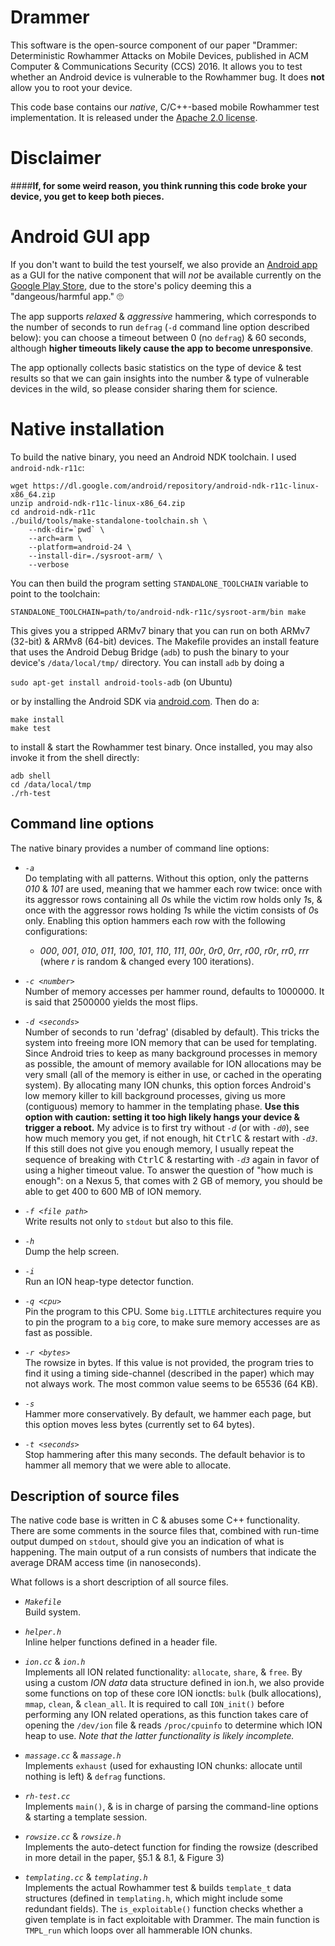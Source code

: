 # Drammer
This software is the open-source component of our paper "Drammer: Deterministic Rowhammer Attacks on Mobile Devices, published in ACM Computer & Communications Security (CCS) 2016. It allows you to test whether an Android device is vulnerable to the Rowhammer bug. It does **not** allow you to root your device.

This code base contains our *native*, C/C++-based mobile Rowhammer test implementation. It is released under the [Apache 2.0 license](https://github.com/vusec/drammer/blob/master/LICENSE-2.0.txt).

# **Disclaimer**
####**If, for some weird reason, you think running this code broke your device, you get to keep both pieces.**

# Android GUI app
If you don't want to build the test yourself, we also provide an [Android app](https://vvdveen.com/drammer/drammer.apk) as a GUI for the native component that will _not_ be available currently on the [Google Play Store](https://play.google.com/store/apps/details?id=org.iseclab.drammer), due to the store's policy deeming this a "dangeous/harmful app." 🙄

The app supports *relaxed* & *aggressive* hammering, which corresponds to the number of seconds to run `defrag` (`-d` command line option described below): you can choose a timeout between 0 (no `defrag`) & 60 seconds, although **higher timeouts likely cause the app to become unresponsive**.

The app optionally collects basic statistics on the type of device & test results so that we can gain insights into the number & type of vulnerable devices in the wild, so please consider sharing them for science.

# Native installation
To build the native binary, you need an Android NDK toolchain. I used `android-ndk-r11c`:

	wget https://dl.google.com/android/repository/android-ndk-r11c-linux-x86_64.zip
 	unzip android-ndk-r11c-linux-x86_64.zip
 	cd android-ndk-r11c
	./build/tools/make-standalone-toolchain.sh \
		--ndk-dir=`pwd` \
		--arch=arm \
		--platform=android-24 \
		--install-dir=./sysroot-arm/ \
		--verbose

You can then build the program setting `STANDALONE_TOOLCHAIN` variable to point to the toolchain:

	STANDALONE_TOOLCHAIN=path/to/android-ndk-r11c/sysroot-arm/bin make

This gives you a stripped ARMv7 binary that you can run on both ARMv7 (32-bit) & ARMv8 (64-bit) devices. The Makefile provides an install feature that uses the Android Debug Bridge (`adb`) to push the binary to your device's `/data/local/tmp/` directory. You can install `adb` by doing a

   `sudo apt-get install android-tools-adb` (on Ubuntu)

or by installing the Android SDK via [android.com](https://developer.android.com/studio/index.html#downloads). Then do a:

	make install
	make test

to install & start the Rowhammer test binary. Once installed, you may also invoke it from the shell directly:

	adb shell
	cd /data/local/tmp
	./rh-test

## Command line options
The native binary provides a number of command line options:

- *`-a`*  
  Do templating with all patterns. Without this option, only the patterns *010* & *101* are used, meaning that we hammer each row twice: once with its aggressor rows containing all *0*s while the victim row holds only *1*s, & once with the aggressor rows holding *1*s while the victim consists of *0*s only. Enabling this option hammers each row with the following configurations:
	- *000*, *001*, *010*, *011*, *100*, *101*, *110*, *111*, *00r*, *0r0*, *0rr*, *r00*, *r0r*, *rr0*, *rrr* (where *r* is random & changed every 100 iterations). 

- *`-c <number>`*  
  Number of memory accesses per hammer round, defaults to 1000000. It is said that 2500000 yields the most flips.

- *`-d <seconds>`*  
  Number of seconds to run 'defrag' (disabled by default). This tricks the system into freeing more ION memory that can be used for templating. Since Android tries to keep as many background processes in memory as possible, the amount of memory available for ION allocations may be very small (all of the memory is either in use, or cached in the operating system). By allocating many ION chunks, this option forces Android's low memory killer to kill background processes, giving us more (contiguous) memory to hammer in the templating phase.
  **Use this option with caution: setting it too high likely hangs your device & trigger a reboot.** My advice is to first try without *`-d`* (or with *`-d0`*), see how much memory you get, if not enough, hit <kbd>Ctrl</kbd><kbd>C</kbd> & restart with *`-d3`*.
  If this still does not give you enough memory, I usually repeat the sequence of breaking with <kbd>Ctrl</kbd><kbd>C</kbd> & restarting with *`-d3`* again in favor of using a higher timeout value. To answer the question of "how much is enough": on a Nexus 5, that comes with 2 GB of memory, you should be able to get 400 to 600 MB of ION memory.

- *`-f <file path>`*  
  Write results not only to `stdout` but also to this file.

- *`-h`*  
  Dump the help screen.

- *`-i`*  
  Run an ION heap-type detector function.

- *`-q <cpu>`*  
  Pin the program to this CPU. Some `big.LITTLE` architectures require you to pin the program to a `big` core, to make sure memory accesses are as fast as possible.

- *`-r <bytes>`*  
  The rowsize in bytes. If this value is not provided, the program tries to find it using a timing side-channel (described in the paper) which may not always work. The most common value seems to be 65536 (64 KB).

- *`-s`*  
  Hammer more conservatively. By default, we hammer each page, but this option moves less bytes (currently set to 64 bytes).

- *`-t <seconds>`*  
  Stop hammering after this many seconds. The default behavior is to hammer all memory that we were able to allocate.

## Description of source files
The native code base is written in C & abuses some C++ functionality. There are some comments in the source files that, combined with run-time output dumped on `stdout`, should give you an indication of what is happening. The main output of a run consists of numbers that indicate the average DRAM access time (in nanoseconds).

What follows is a short description of all source files.
- *`Makefile`*  
  Build system.

- *`helper.h`*  
  Inline helper functions defined in a header file.

- *`ion.cc`* & *`ion.h`*  
  Implements all ION related functionality: `allocate`, `share`, & `free`.
  By using a custom *ION data* data structure defined in ion.h, we also provide some functions on top of these core ION ionctls: `bulk` (bulk allocations), `mmap`, `clean`, & `clean_all`.
  It is required to call `ION_init()` before performing any ION related operations, as this function takes care of opening the `/dev/ion` file & reads `/proc/cpuinfo` to determine which ION heap to use.
  *Note that the latter functionality is likely incomplete.*

- *`massage.cc`* & *`massage.h`*  
  Implements `exhaust` (used for exhausting ION chunks: allocate until nothing is left) & `defrag` functions.

- *`rh-test.cc`*  
  Implements `main()`, & is in charge of parsing the command-line options & starting a template session.

- *`rowsize.cc`* & *`rowsize.h`*  
  Implements the auto-detect function for finding the rowsize (described in more detail in the paper, §5.1 & 8.1, & Figure 3)

- *`templating.cc`* & *`templating.h`*  
  Implements the actual Rowhammer test & builds `template_t` data structures (defined in `templating.h`, which might include some redundant fields). The `is_exploitable()` function checks whether a given template is in fact exploitable with Drammer. The main function is `TMPL_run` which loops over all hammerable ION chunks.
